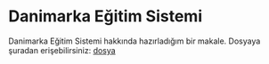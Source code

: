 # Danimarka Eğitim Sistemi

Danimarka Eğitim Sistemi hakkında hazırladığım bir makale. Dosyaya şuradan erişebilirsiniz: [dosya](danimarka-egitim-sistemi.md)
